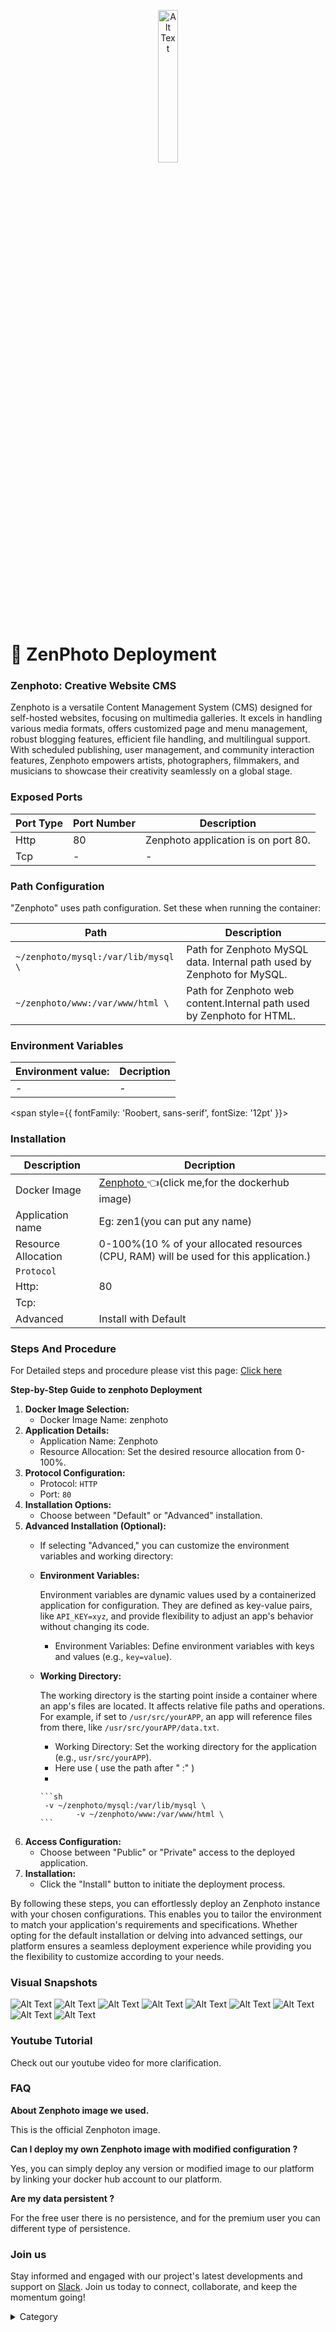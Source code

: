 
<p align="center">
  <img src="/img/eegb.jpg" alt="Alt Text" width="25%"/>
</p> 
<span style={{ fontFamily: 'Roobert, sans-serif', fontSize: '12pt' }}>


# 📸 ZenPhoto Deployment

### Zenphoto: Creative Website CMS

Zenphoto is a versatile Content Management System (CMS) designed for self-hosted websites, focusing on multimedia galleries. It excels in handling various media formats, offers customized page and menu management, robust blogging features, efficient file handling, and multilingual support. With scheduled publishing, user management, and community interaction features, Zenphoto empowers artists, photographers, filmmakers, and musicians to showcase their creativity seamlessly on a global stage.

### Exposed Ports

| Port Type | Port Number | Description                              |
| --------- | ----------- | ---------------------------------------- |
| Http      | 80          | Zenphoto application is on port 80.      |
| Tcp       | -           | -             |

### Path Configuration

"Zenphoto" uses path configuration. Set these when running the container:

| Path                          | Description                              |
| ----------------------------- | ---------------------------------------- |
| `~/zenphoto/mysql:/var/lib/mysql \`            | Path for Zenphoto MySQL data. Internal path used by Zenphoto for MySQL.            |
| `~/zenphoto/www:/var/www/html \`              | Path for Zenphoto web content.Internal path used by Zenphoto for HTML.           |


### Environment Variables


|   **Environment value:**          | Decription                                                                                                               | 
| --------------------- | ------                                                                                                                   | 
|-       |  -                              |
</span>


<span style={{ fontFamily: 'Roobert, sans-serif', fontSize: '12pt' }}>

### Installation

|  Description          | Decription                                                                                                               | 
| --------------------- | ------                                                                                                                   | 
| Docker Image          | [Zenphoto ](https://hub.docker.com/r/emieza/zenphoto)  👈(click me,for the dockerhub image)                              |
| Application name      |  Eg: zen1(you can put any name)                                                                                        | 
| Resource Allocation   |  0-100%(10 % of your allocated resources (CPU, RAM) will be used for this application.)                                  | 
| `Protocol`            |                                                                                                                          | 
|  Http:                | 80                                                                                                                      |
|  Tcp:                 |                                                                                                                          | 
|    Advanced           |    Install with Default                                                                                                  |




### Steps And Procedure

For Detailed steps and procedure please vist this page: [Click here](https://techscaleinfinite.github.io/introduction/cloud-float/Steps%20and%20procedure)



**Step-by-Step Guide to zenphoto Deployment**

1. **Docker Image Selection:**
   * Docker Image Name: zenphoto&#x20;
2. **Application Details:**
   * Application Name: Zenphoto
   * Resource Allocation: Set the desired resource allocation from 0-100%.
3. **Protocol Configuration:**
   * Protocol: `HTTP`
   * Port: `80`
4. **Installation Options:**
   * Choose between "Default" or "Advanced" installation.
5. **Advanced Installation (Optional):**
   * If selecting "Advanced," you can customize the environment variables and working directory:
   *   **Environment Variables:**

       Environment variables are dynamic values used by a containerized application for configuration. They are defined as key-value pairs, like `API_KEY=xyz`, and provide flexibility to adjust an app's behavior without changing its code.

       * Environment Variables: Define environment variables with keys and values (e.g., `key=value`).
   *   **Working Directory:**

       The working directory is the starting point inside a container where an app's files are located. It affects relative file paths and operations. For example, if set to `/usr/src/yourAPP`, an app will reference files from there, like `/usr/src/yourAPP/data.txt`.

       * Working Directory: Set the working directory for the application (e.g., `usr/src/yourAPP`).
       * Here use ( use the path after   " :"  )
       *

           ```sh
            -v ~/zenphoto/mysql:/var/lib/mysql \
                   -v ~/zenphoto/www:/var/www/html \
           ```
6. **Access Configuration:**
   * Choose between "Public" or "Private" access to the deployed application.
7. **Installation:**
   * Click the "Install" button to initiate the deployment process.

By following these steps, you can effortlessly deploy an Zenphoto instance with your chosen configurations. This enables you to tailor the environment to match your application's requirements and specifications. Whether opting for the default installation or delving into advanced settings, our platform ensures a seamless deployment experience while providing you the flexibility to customize according to your needs.

### Visual Snapshots

![Alt Text](/img/t555.jpg)
![Alt Text](/img/eer44.jpg)
![Alt Text](/img/uyt5.jpg)
![Alt Text](/img/s22.jpg)
![Alt Text](/img/rw4.jpg)
![Alt Text](/img/e333.jpg)
![Alt Text](/img/fr4.jpg)
![Alt Text](/img/htt.jpg)
![Alt Text](/img/tht5.jpg)

### Youtube Tutorial&#x20;

Check out our youtube video for more clarification.



### FAQ

**About Zenphoto image we used.**

This is the official Zenphoton image.

**Can I deploy my own Zenphoto image with modified configuration ?**

Yes, you can simply deploy any version or modified image to our platform by linking your docker hub account to our platform.

**Are my data persistent ?**

For the free user there is no persistence, and for the premium user you can different type of persistence.

### Join us

Stay informed and engaged with our project's latest developments and support on [Slack](https://app.slack.com/client/T04QS32JX6E/C04QKEWE146). Join us today to connect, collaborate, and keep the momentum going!&#x20;

<details>

<summary>Category</summary>

Kubernetes, cloud computing, DevOps, cloud services, hosting platform, container orchestration, cloud infrastructure, cloud deployment, cloud management, cloud technology, cloud solutions, zen photo

</details>

</span>
